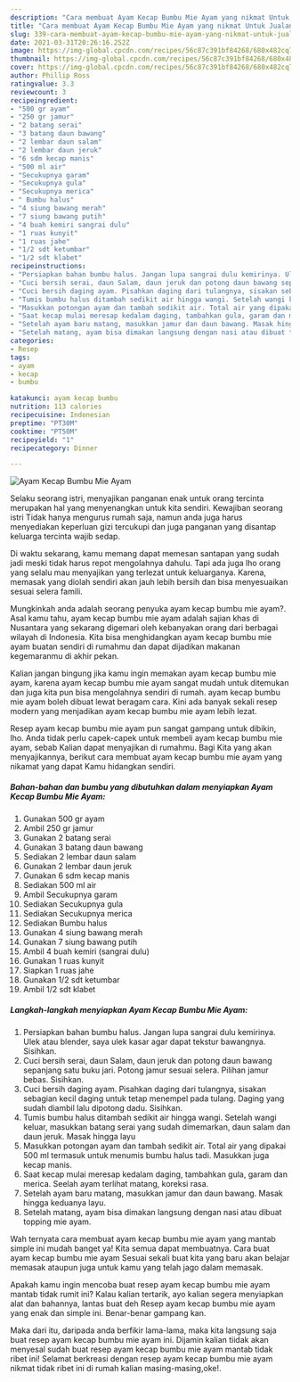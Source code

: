 ```yaml
---
description: "Cara membuat Ayam Kecap Bumbu Mie Ayam yang nikmat Untuk Jualan"
title: "Cara membuat Ayam Kecap Bumbu Mie Ayam yang nikmat Untuk Jualan"
slug: 339-cara-membuat-ayam-kecap-bumbu-mie-ayam-yang-nikmat-untuk-jualan
date: 2021-03-31T20:26:16.252Z
image: https://img-global.cpcdn.com/recipes/56c87c391bf84268/680x482cq70/ayam-kecap-bumbu-mie-ayam-foto-resep-utama.jpg
thumbnail: https://img-global.cpcdn.com/recipes/56c87c391bf84268/680x482cq70/ayam-kecap-bumbu-mie-ayam-foto-resep-utama.jpg
cover: https://img-global.cpcdn.com/recipes/56c87c391bf84268/680x482cq70/ayam-kecap-bumbu-mie-ayam-foto-resep-utama.jpg
author: Phillip Ross
ratingvalue: 3.3
reviewcount: 3
recipeingredient:
- "500 gr ayam"
- "250 gr jamur"
- "2 batang serai"
- "3 batang daun bawang"
- "2 lembar daun salam"
- "2 lembar daun jeruk"
- "6 sdm kecap manis"
- "500 ml air"
- "Secukupnya garam"
- "Secukupnya gula"
- "Secukupnya merica"
- " Bumbu halus"
- "4 siung bawang merah"
- "7 siung bawang putih"
- "4 buah kemiri sangrai dulu"
- "1 ruas kunyit"
- "1 ruas jahe"
- "1/2 sdt ketumbar"
- "1/2 sdt klabet"
recipeinstructions:
- "Persiapkan bahan bumbu halus. Jangan lupa sangrai dulu kemirinya. Ulek atau blender, saya ulek kasar agar dapat tekstur bawangnya. Sisihkan."
- "Cuci bersih serai, daun Salam, daun jeruk dan potong daun bawang sepanjang satu buku jari. Potong jamur sesuai selera. Pilihan jamur bebas. Sisihkan."
- "Cuci bersih daging ayam. Pisahkan daging dari tulangnya, sisakan sebagian kecil daging untuk tetap menempel pada tulang. Daging yang sudah diambil lalu dipotong dadu. Sisihkan."
- "Tumis bumbu halus ditambah sedikit air hingga wangi. Setelah wangi keluar, masukkan batang serai yang sudah dimemarkan, daun salam dan daun jeruk. Masak hingga layu"
- "Masukkan potongan ayam dan tambah sedikit air. Total air yang dipakai 500 ml termasuk untuk menumis bumbu halus tadi. Masukkan juga kecap manis."
- "Saat kecap mulai meresap kedalam daging, tambahkan gula, garam dan merica. Seelah ayam terlihat matang, koreksi rasa."
- "Setelah ayam baru matang, masukkan jamur dan daun bawang. Masak hingga keduanya layu."
- "Setelah matang, ayam bisa dimakan langsung dengan nasi atau dibuat topping mie ayam."
categories:
- Resep
tags:
- ayam
- kecap
- bumbu

katakunci: ayam kecap bumbu 
nutrition: 113 calories
recipecuisine: Indonesian
preptime: "PT30M"
cooktime: "PT50M"
recipeyield: "1"
recipecategory: Dinner

---
```



![Ayam Kecap Bumbu Mie Ayam](https://img-global.cpcdn.com/recipes/56c87c391bf84268/680x482cq70/ayam-kecap-bumbu-mie-ayam-foto-resep-utama.jpg)

Selaku seorang istri, menyajikan panganan enak untuk orang tercinta merupakan hal yang menyenangkan untuk kita sendiri. Kewajiban seorang istri Tidak hanya mengurus rumah saja, namun anda juga harus menyediakan keperluan gizi tercukupi dan juga panganan yang disantap keluarga tercinta wajib sedap.

Di waktu  sekarang, kamu memang dapat memesan santapan yang sudah jadi meski tidak harus repot mengolahnya dahulu. Tapi ada juga lho orang yang selalu mau menyajikan yang terlezat untuk keluarganya. Karena, memasak yang diolah sendiri akan jauh lebih bersih dan bisa menyesuaikan sesuai selera famili. 



Mungkinkah anda adalah seorang penyuka ayam kecap bumbu mie ayam?. Asal kamu tahu, ayam kecap bumbu mie ayam adalah sajian khas di Nusantara yang sekarang digemari oleh kebanyakan orang dari berbagai wilayah di Indonesia. Kita bisa menghidangkan ayam kecap bumbu mie ayam buatan sendiri di rumahmu dan dapat dijadikan makanan kegemaranmu di akhir pekan.

Kalian jangan bingung jika kamu ingin memakan ayam kecap bumbu mie ayam, karena ayam kecap bumbu mie ayam sangat mudah untuk ditemukan dan juga kita pun bisa mengolahnya sendiri di rumah. ayam kecap bumbu mie ayam boleh dibuat lewat beragam cara. Kini ada banyak sekali resep modern yang menjadikan ayam kecap bumbu mie ayam lebih lezat.

Resep ayam kecap bumbu mie ayam pun sangat gampang untuk dibikin, lho. Anda tidak perlu capek-capek untuk membeli ayam kecap bumbu mie ayam, sebab Kalian dapat menyajikan di rumahmu. Bagi Kita yang akan menyajikannya, berikut cara membuat ayam kecap bumbu mie ayam yang nikamat yang dapat Kamu hidangkan sendiri.

<!--inarticleads1-->

##### Bahan-bahan dan bumbu yang dibutuhkan dalam menyiapkan Ayam Kecap Bumbu Mie Ayam:

1. Gunakan 500 gr ayam
1. Ambil 250 gr jamur
1. Gunakan 2 batang serai
1. Gunakan 3 batang daun bawang
1. Sediakan 2 lembar daun salam
1. Gunakan 2 lembar daun jeruk
1. Gunakan 6 sdm kecap manis
1. Sediakan 500 ml air
1. Ambil Secukupnya garam
1. Sediakan Secukupnya gula
1. Sediakan Secukupnya merica
1. Sediakan  Bumbu halus
1. Gunakan 4 siung bawang merah
1. Gunakan 7 siung bawang putih
1. Ambil 4 buah kemiri (sangrai dulu)
1. Gunakan 1 ruas kunyit
1. Siapkan 1 ruas jahe
1. Gunakan 1/2 sdt ketumbar
1. Ambil 1/2 sdt klabet




<!--inarticleads2-->

##### Langkah-langkah menyiapkan Ayam Kecap Bumbu Mie Ayam:

1. Persiapkan bahan bumbu halus. Jangan lupa sangrai dulu kemirinya. Ulek atau blender, saya ulek kasar agar dapat tekstur bawangnya. Sisihkan.
1. Cuci bersih serai, daun Salam, daun jeruk dan potong daun bawang sepanjang satu buku jari. Potong jamur sesuai selera. Pilihan jamur bebas. Sisihkan.
1. Cuci bersih daging ayam. Pisahkan daging dari tulangnya, sisakan sebagian kecil daging untuk tetap menempel pada tulang. Daging yang sudah diambil lalu dipotong dadu. Sisihkan.
1. Tumis bumbu halus ditambah sedikit air hingga wangi. Setelah wangi keluar, masukkan batang serai yang sudah dimemarkan, daun salam dan daun jeruk. Masak hingga layu
1. Masukkan potongan ayam dan tambah sedikit air. Total air yang dipakai 500 ml termasuk untuk menumis bumbu halus tadi. Masukkan juga kecap manis.
1. Saat kecap mulai meresap kedalam daging, tambahkan gula, garam dan merica. Seelah ayam terlihat matang, koreksi rasa.
1. Setelah ayam baru matang, masukkan jamur dan daun bawang. Masak hingga keduanya layu.
1. Setelah matang, ayam bisa dimakan langsung dengan nasi atau dibuat topping mie ayam.




Wah ternyata cara membuat ayam kecap bumbu mie ayam yang mantab simple ini mudah banget ya! Kita semua dapat membuatnya. Cara buat ayam kecap bumbu mie ayam Sesuai sekali buat kita yang baru akan belajar memasak ataupun juga untuk kamu yang telah jago dalam memasak.

Apakah kamu ingin mencoba buat resep ayam kecap bumbu mie ayam mantab tidak rumit ini? Kalau kalian tertarik, ayo kalian segera menyiapkan alat dan bahannya, lantas buat deh Resep ayam kecap bumbu mie ayam yang enak dan simple ini. Benar-benar gampang kan. 

Maka dari itu, daripada anda berfikir lama-lama, maka kita langsung saja buat resep ayam kecap bumbu mie ayam ini. Dijamin kalian tiidak akan menyesal sudah buat resep ayam kecap bumbu mie ayam mantab tidak ribet ini! Selamat berkreasi dengan resep ayam kecap bumbu mie ayam nikmat tidak ribet ini di rumah kalian masing-masing,oke!.


